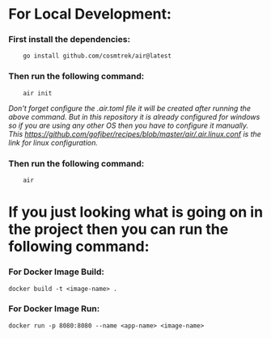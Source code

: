 # For Local Development:
### First install the dependencies:
```
    go install github.com/cosmtrek/air@latest
```

### Then run the following command:
```
    air init
```

<em>Don't forget configure the .air.toml file it will be created after running the above command. But in this repository it is already configured for windows so if you are using any other OS then you have to configure it manually. This https://github.com/gofiber/recipes/blob/master/air/.air.linux.conf is the link for linux configuration.</em>

### Then run the following command:
```
    air
```

# If you just looking what is going on in the project then you can run the following command:

### For Docker Image Build:
```
docker build -t <image-name> .
``` 

### For Docker Image Run:
```
docker run -p 8080:8080 --name <app-name> <image-name>
```
